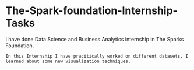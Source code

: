 # The-Spark-foundation-Internship-Tasks
I have done Data Science and Business Analytics internship in The Sparks Foundation.

    In this Internship I have pracitically worked on different datasets. I learned about some new visualization techniques. 
